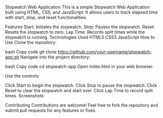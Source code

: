 Stopwatch Web Application
This is a simple Stopwatch Web Application built using HTML, CSS, and JavaScript. It allows users to track elapsed time with start, stop, and reset functionalities.

Features
Start: Initiates the stopwatch.
Stop: Pauses the stopwatch.
Reset: Resets the stopwatch to zero.
Lap Time: Records split times while the stopwatch is running.
Technologies Used
HTML5
CSS3
JavaScript
How to Use
Clone the repository:

bash
Copy code
git clone https://github.com/your-username/stopwatch-app.git
Navigate into the project directory:

bash
Copy code
cd stopwatch-app
Open index.html in your web browser.

Use the controls:

Click Start to begin the stopwatch.
Click Stop to pause the stopwatch.
Click Reset to clear the stopwatch and start over.
Click Lap Time to record split times.
Screenshots

Contributing
Contributions are welcome! Feel free to fork the repository and submit pull requests for any features or fixes.
